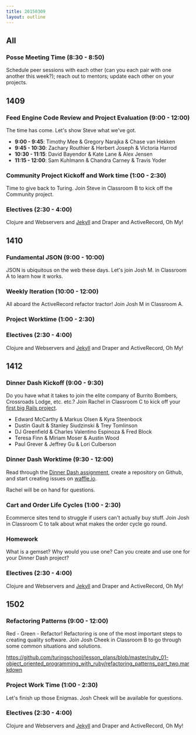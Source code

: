 ```yaml
---
title: 20150309
layout: outline
---
```


<!--- Classroom Usage
A
9 — 10: 1410
10 — 12: 1410
1 — 2:30: 1410

B
1 — 2:30 1409

C
9 — 10: 1412
1 — 2:30: 1412
-->

## All

### Posse Meeting Time (8:30 - 8:50)

Schedule peer sessions with each other (can you each pair with one another this week?); reach out to mentors; update each other on your projects.

## 1409

### Feed Engine Code Review and Project Evaluation (9:00 - 12:00)

The time has come. Let's show Steve what we've got.

* __9:00 - 9:45__: Timothy Mee & Gregory Narajka & Chase van Hekken
* __9:45 - 10:30__: Zachary Routhier & Herbert Joseph & Victoria Harrod
* __10:30 - 11:15__: David Bayendor & Kate Lane & Alex Jensen
* __11:15 - 12:00__: Sam Kuhlmann & Chandra Carney & Travis Yoder

### Community Project Kickoff and Work time (1:00 - 2:30)

Time to give back to Turing. Join Steve in Classroom B to kick off the Community project.

### Electives (2:30 - 4:00)

Clojure and Webservers and [Jekyll](https://github.com/turingschool/lesson_plans/blob/master/electives/jekyll-blog-github-pages/pushing-project-to-gh-pages.markdown) and Draper and ActiveRecord, Oh My!

## 1410

### Fundamental JSON (9:00 - 10:00)

JSON is ubiquitous on the web these days. Let's join Josh M. in
Classroom A to learn how it works.

### Weekly Iteration (10:00 - 12:00)

All aboard the ActiveRecord refactor tractor! Join Josh M in Classroom A.

### Project Worktime (1:00 - 2:30)

### Electives (2:30 - 4:00)

Clojure and Webservers and [Jekyll](https://github.com/turingschool/lesson_plans/blob/master/electives/jekyll-blog-github-pages/pushing-project-to-gh-pages.markdown) and Draper and ActiveRecord, Oh My!

## 1412

### Dinner Dash Kickoff (9:00 - 9:30)

Do you have what it takes to join the elite company of Burrito Bombers,
Crossroads Lodge, etc. etc.? Join Rachel in Classroom C to kick off your
[first big Rails project](http://tutorials.jumpstartlab.com/projects/dinner_dash.html).

* Edward McCarthy & Markus Olsen & Kyra Steenbock
* Dustin Gault & Stanley Siudzinski & Trey Tomlinson
* DJ Greenfield & Charles Valentino Espinoza & Fred Block
* Teresa Finn & Miriam Moser & Austin Wood
* Paul Grever & Jeffrey Gu & Lori Culberson

### Dinner Dash Worktime (9:30 - 12:00)

Read through the [Dinner Dash assignment](http://tutorials.jumpstartlab.com/projects/dinner_dash.html), create a repository on Github, and start creating issues on [waffle.io](https://waffle.io/). 

Rachel will be on hand for questions. 

### Cart and Order Life Cycles (1:00 - 2:30)

Ecommerce sites tend to struggle if users can't actually buy stuff. Join
Josh in Classroom C to talk about what makes the order cycle go round.

### Homework

What is a gemset? Why would you use one? Can you create and use one for your Dinner Dash project? 

### Electives (2:30 - 4:00)

Clojure and Webservers and [Jekyll](https://github.com/turingschool/lesson_plans/blob/master/electives/jekyll-blog-github-pages/pushing-project-to-gh-pages.markdown) and Draper and ActiveRecord, Oh My!

## 1502

### Refactoring Patterns (9:00 - 12:00)

Red - Green - Refactor! Refactoring is one of the most important steps
to creating quality software. Join Josh Cheek in Classroom
B to go through some common situations and solutions.

https://github.com/turingschool/lesson_plans/blob/master/ruby_01-object_oriented_programming_with_ruby/refactoring_patterns_part_two.markdown

### Project Work Time (1:00 - 2:30)

Let's finish up those Enigmas. Josh Cheek will be available for
questions.

### Electives (2:30 - 4:00)

Clojure and Webservers and [Jekyll](https://github.com/turingschool/lesson_plans/blob/master/electives/jekyll-blog-github-pages/pushing-project-to-gh-pages.markdown) and Draper and ActiveRecord, Oh My!
